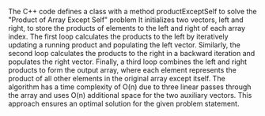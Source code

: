 The C++ code defines a class with a method productExceptSelf to solve the "Product of Array Except Self" problem
It initializes two vectors, left and right, to store the products of elements to the left and right of each array index. 
The first loop calculates the products to the left by iteratively updating a running product and populating the left vector.
Similarly, the second loop calculates the products to the right in a backward iteration and populates the right vector. 
Finally, a third loop combines the left and right products to form the output array, where each element represents the product 
of all other elements in the original array except itself. The algorithm has a time complexity of O(n) due to three linear
passes through the array and uses O(n) additional space for the two auxiliary vectors. This approach ensures an optimal 
solution for the given problem statement.






